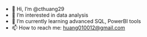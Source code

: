 - 👋 Hi, I’m @cthuang29
- 👀 I’m interested in data analysis
- 🌱 I’m currently learning advanced SQL, PowerBI tools
- 📫 How to reach me: huang010012@gmail.com 

<!---
cthuang29/cthuang29 is a ✨ special ✨ repository because its `README.md` (this file) appears on your GitHub profile.
You can click the Preview link to take a look at your changes.
--->
